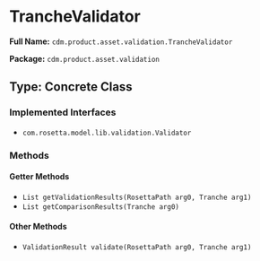 # TrancheValidator

**Full Name:** `cdm.product.asset.validation.TrancheValidator`

**Package:** `cdm.product.asset.validation`

## Type: Concrete Class

### Implemented Interfaces

- `com.rosetta.model.lib.validation.Validator`

### Methods

#### Getter Methods

- `List getValidationResults(RosettaPath arg0, Tranche arg1)`
- `List getComparisonResults(Tranche arg0)`

#### Other Methods

- `ValidationResult validate(RosettaPath arg0, Tranche arg1)`

